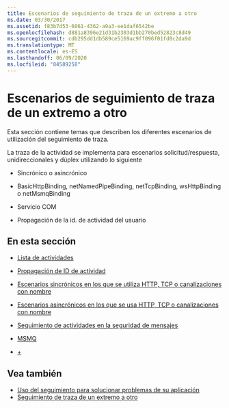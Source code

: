 ```yaml
---
title: Escenarios de seguimiento de traza de un extremo a otro
ms.date: 03/30/2017
ms.assetid: f83b7d53-6061-4362-a9a3-ee1daf6542be
ms.openlocfilehash: d881a8396e21d31b2303d1bb270bed52823c8d49
ms.sourcegitcommit: cdb295dd1db589ce5169ac9ff096f01fd0c2da9d
ms.translationtype: MT
ms.contentlocale: es-ES
ms.lasthandoff: 06/09/2020
ms.locfileid: "84589258"
---
```

# <a name="end-to-end-tracing-scenarios"></a>Escenarios de seguimiento de traza de un extremo a otro
Esta sección contiene temas que describen los diferentes escenarios de utilización del seguimiento de traza.  
  
 La traza de la actividad se implementa para escenarios solicitud/respuesta, unidireccionales y dúplex utilizando lo siguiente  
  
- Sincrónico o asincrónico  
  
- BasicHttpBinding, netNamedPipeBinding, netTcpBinding, wsHttpBinding o netMsmqBinding  
  
- Servicio COM  
  
- Propagación de la id. de actividad del usuario  
  
## <a name="in-this-section"></a>En esta sección  
  
- [Lista de actividades](activity-list.md)  
  
- [Propagación de ID de actividad](activity-id-propagation.md)  
  
- [Escenarios sincrónicos en los que se utiliza HTTP, TCP o canalizaciones con nombre](synchronous-scenarios-using-http-tcp-or-named-pipe.md)  
  
- [Escenarios asincrónicos en los que se usa HTTP, TCP o canalizaciones con nombre](asynchronous-scenarios-using-http-tcp-or-named-pipe.md)  
  
- [Seguimiento de actividades en la seguridad de mensajes](activity-tracing-in-message-security.md)  
  
- [MSMQ](msmq.md)  
  
- [+](com.md)  
  
## <a name="see-also"></a>Vea también

- [Uso del seguimiento para solucionar problemas de su aplicación](using-tracing-to-troubleshoot-your-application.md)
- [Seguimiento de traza de un extremo a otro](end-to-end-tracing.md)
